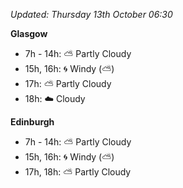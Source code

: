 *Updated: Thursday 13th October 06:30*

**Glasgow**

* 7h - 14h: :partly_sunny: Partly Cloudy
* 15h, 16h: :cyclone: Windy (:partly_sunny:)
* 17h: :partly_sunny: Partly Cloudy
* 18h: :cloud: Cloudy

**Edinburgh**

* 7h - 14h: :partly_sunny: Partly Cloudy
* 15h, 16h: :cyclone: Windy (:partly_sunny:)
* 17h, 18h: :partly_sunny: Partly Cloudy
